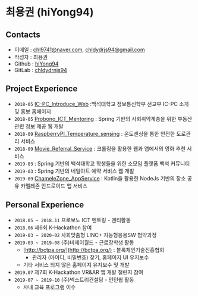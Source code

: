 # **최용권** (hiYong94)

## Contacts

- 이메일 : chl9741@naver.com, chldydrjs94@gmail.com
- 작성자 : 최용권
- Github : [hiYong94](https://github.com/hiYong94)
- GitLab : [chldydrnjs94](https://gitlab.com/chldydrnjs94)

## Project Experience

- `2018-05` [IC-PC_Introduce_Web](https://github.com/hiYong94/IC-PC_Introduce_Web) :백석대학교 정보통신학부 선교부 IC-PC 소개 및 홍보 홈페이지
- `2018-05` [Probono_ICT_Mentoring](https://github.com/hiYong94/Probono_ICT_Mentoring) : Spring 기반의 사회취약계층을 위한 부동산 관련 정보 제공 웹 개발
- `2018-09` [RaspberryPI_Temperature_sensing](https://github.com/hiYong94/RaspberryPI_Temperature_sensing) : 온도센싱을 통한 안전한 도로관리 서비스
- `2018-09` [Movie_Referral_Service](https://github.com/hiYong94/Movie_Referral_Service) : 크롤링을 활용한 웹과 앱에서의 영화 추천 서비스
- `2019-03` []() : Spring 기반의 백석대학교 학생들을 위한 소모임 플랫폼 백석 커뮤니티
- `2019-03` []() : Spring 기반의 네일아트 예약 서비스 웹 개발
- `2019-09` [ChameleZone_AppService](https://github.com/labstudydev/Chamelezone-Server) : Kotlin을 활용한 NodeJs 기반의 장소 공유 카멜레존 안드로이드 앱 서비스

## Personal Experience
- `2018.05 ~ 2018.11` 프로보노 ICT 멘토링 - 멘티활동
- `2018.06` 제6회 K-Hackathon 참여
- `2019-03 ~ 2020-02` 사회맞춤형 LINC+ 지능형응용SW 협약과정
- `2019-03 ~ 2019-08` (주)비제이월드 - 근로장학생 활동
    - [http://bctpa.org/](http://bctpa.org/) : 블록체인기술진흥협회
      - 관리자 (아이디, 비밀번호) 찾기, 홈페이지 UI 유지보수
    - 기타 서비스 되지 않은 홈페이지 유지보수 및 개발
- `2019.07` 제7회 K-Hackathon VR&AR 앱 개발 챌린지 참여
- `2019-07 ~ 2019-10` (주)넥스트리컨설팅 - 인턴쉽 활동
  - 사내 교육 프로그램 이수
